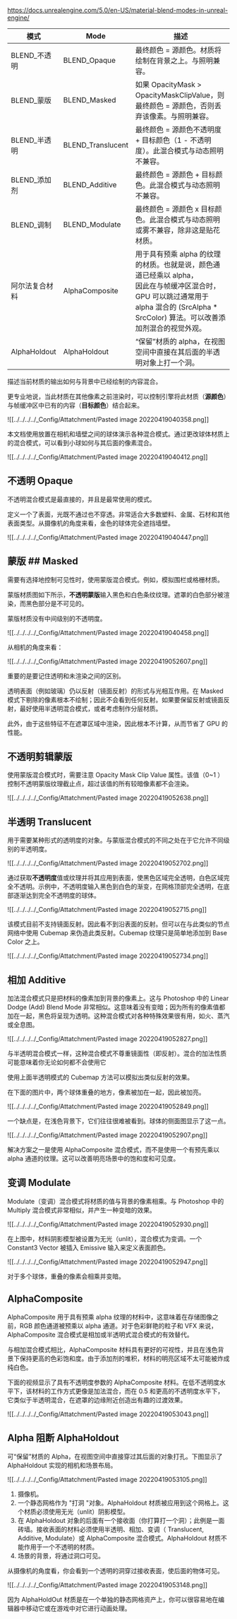 https://docs.unrealengine.com/5.0/en-US/material-blend-modes-in-unreal-engine/


| 模式           | Mode              | 描述                                                                                                                                                                                    |
| -------------- | ----------------- | --------------------------------------------------------------------------------------------------------------------------------------------------------------------------------------- |
| BLEND_不透明   | BLEND_Opaque      | 最终颜色 = 源颜色。材质将绘制在背景之上。与照明兼容。                                                                                                                                   |
| BLEND_蒙版     | BLEND_Masked      | 如果 OpacityMask > OpacityMaskClipValue，则最终颜色 = 源颜色，否则丢弃该像素。与照明兼容。                                                                                              |
| BLEND_半透明   | BLEND_Translucent | 最终颜色 = 源颜色不透明度 + 目标颜色（1 - 不透明度）。此混合模式与动态照明不兼容。                                                                                                      |
| BLEND_添加剂   | BLEND_Additive    | 最终颜色 = 源颜色 + 目标颜色。此混合模式与动态照明不兼容。                                                                                                                              |
| BLEND_调制     | BLEND_Modulate    | 最终颜色 = 源颜色 x 目标颜色。此混合模式与动态照明或雾不兼容，除非这是贴花材质。                                                                                                        |
| 阿尔法复合材料 | AlphaComposite    | 用于具有预乘 alpha 的纹理的材质。也就是说，颜色通道已经乘以 alpha，<br>因此在与帧缓冲区混合时，GPU 可以跳过通常用于 alpha 混合的 (SrcAlpha * SrcColor) 算法。可以改善添加剂混合的视觉外观。 |
| AlphaHoldout   | AlphaHoldout      | “保留”材质的 alpha，在视图空间中直接在其后面的半透明对象上打一个洞。                                                                                                                |




描述当前材质的输出如何与背景中已经绘制的内容混合。

更专业地说，当此材质在其他像素之前渲染时，可以控制引擎将此材质（**源颜色**）与帧缓冲区中已有的内容（**目标颜色**）结合起来。

![[../../../../_Config/Attatchment/Pasted image 20220419040358.png]]

本文档使用放置在相机和墙壁之间的球体演示各种混合模式。通过更改球体材质上的混合模式，可以看到小球如何与其后面的像素混合。

![[../../../../_Config/Attatchment/Pasted image 20220419040412.png]]

## 不透明 Opaque

不透明混合模式是最直接的，并且是最常使用的模式。

定义一个了表面，光既不通过也不穿透。非常适合大多数塑料、金属、石材和其他表面类型。从摄像机的角度来看，金色的球体完全遮挡墙壁。

![[../../../../_Config/Attatchment/Pasted image 20220419040447.png]]

## 蒙版 ## Masked

需要有选择地控制可见性时，使用蒙版混合模式。例如，模拟围栏或格栅材质。

蒙版材质图如下所示，**不透明蒙版**输入黑色和白色条纹纹理。遮罩的白色部分被渲染，而黑色部分是不可见的。

蒙版材质没有中间级别的不透明度。

![[../../../../_Config/Attatchment/Pasted image 20220419040458.png]]

从相机的角度来看：

![[../../../../_Config/Attatchment/Pasted image 20220419052607.png]]

重要的是要记住透明和未渲染之间的区别。

透明表面（例如玻璃）仍以反射（镜面反射）的形式与光相互作用。在 Masked 模式下剔除的像素根本不绘制；因此不会看到任何反射。如果要保留反射或镜面反射，最好使用半透明混合模式，或者考虑制作分层材质。

此外，由于这些特征不在遮罩区域中渲染，因此根本不计算，从而节省了 GPU 的性能。

## 不透明剪辑蒙版

使用蒙版混合模式时，需要注意 Opacity Mask Clip Value 属性。该值（0~1 ）控制不透明蒙版纹理截止点，超过该值的所有较暗像素都不会渲染。

![[../../../../_Config/Attatchment/Pasted image 20220419052638.png]]

## 半透明 Translucent

用于需要某种形式的透明度的对象。与蒙版混合模式的不同之处在于它允许不同级别的半透明度。

![[../../../../_Config/Attatchment/Pasted image 20220419052702.png]]

通过获取**不透明度**值或纹理并将其应用到表面，使黑色区域完全透明，白色区域完全不透明。示例中，不透明度输入黑色到白色的渐变，在网格顶部完全透明，在底部逐渐达到完全不透明度的球体。

![[../../../../_Config/Attatchment/Pasted image 20220419052715.png]]

该模式目前不支持镜面反射。因此看不到沿表面的反射。但可以在与此类似的节点网络中使用 Cubemap 来伪造此类反射。Cubemap 纹理只是简单地添加到 Base Color 之上。

![[../../../../_Config/Attatchment/Pasted image 20220419052734.png]]

## 相加 Additive

加法混合模式只是把材料的像素加到背景的像素上。这与 Photoshop 中的 Linear Dodge (Add) Blend Mode 非常相似。这意味着没有变暗；因为所有的像素值都加在一起，黑色将呈现为透明。这种混合模式对各种特殊效果很有用，如火、蒸汽或全息图。

![[../../../../_Config/Attatchment/Pasted image 20220419052827.png]]

与半透明混合模式一样，这种混合模式不尊重镜面性（即反射）。混合的加法性质可能意味着你无论如何都不会使用它

使用上面半透明模式的 Cubemap 方法可以模拟出类似反射的效果。

在下面的图片中，两个球体重叠的地方，像素被加在一起，因此被加亮。

![[../../../../_Config/Attatchment/Pasted image 20220419052849.png]]

一个缺点是，在浅色背景下，它们往往很难被看到。球体的侧面图显示了这一点。

![[../../../../_Config/Attatchment/Pasted image 20220419052907.png]]

解决方案之一是使用 AlphaComposite 混合模式，而不是使用一个有预先乘以 alpha 通道的纹理。这可以改善明亮场景中的饱和度和可见度。

## 变调 Modulate

Modulate（变调）混合模式将材质的值与背景的像素相乘。与 Photoshop 中的 Multiply 混合模式非常相似，并产生一种变暗的效果。

![[../../../../_Config/Attatchment/Pasted image 20220419052930.png]]

在上图中，材料阴影模型被设置为无光（unlit），混合模式为变调。一个 Constant3 Vector 被插入 Emissive 输入来定义表面颜色。

![[../../../../_Config/Attatchment/Pasted image 20220419052947.png]]

对于多个球体，重叠的像素会相乘并变暗。

## AlphaComposite
AlphaComposite 用于具有预乘 alpha 纹理的材料中，这意味着在存储图像之前，RGB 颜色通道被预乘以 alpha 通道。对于色彩鲜艳的粒子和 VFX 来说，AlphaComposite 混合模式是相加或半透明式混合模式的有效替代。

与相加混合模式相比，AlphaComposite 材料具有更好的可视性，并且在浅色背景下保持更高的色彩饱和度。由于添加剂的堆积，材料的明亮区域不太可能被炸成纯白色。

下面的视频显示了具有不透明度参数的 AlphaComposite 材料。在低不透明度水平下，该材料的工作方式更像是加法混合，而在 0.5 和更高的不透明度水平下，它类似于半透明混合，在遮罩的边缘附近创造出有趣的过渡效果。

![[../../../../_Config/Attatchment/Pasted image 20220419053043.png]]

## Alpha 阻断 AlphaHoldout

可“保留”材质的 Alpha，在视图空间中直接穿过其后面的对象打孔。下图显示了 AlphaHoldout 实现的相机和场景布局。

![[../../../../_Config/Attatchment/Pasted image 20220419053105.png]]

1. 摄像机。
2. 一个静态网格作为 "打洞 "对象。AlphaHoldout 材质被应用到这个网格上。这个材质必须使用无光（unlit）阴影模型。
3. 在 AlphaHoldout 对象的后面有一个接收面（你打算打一个洞）；此例是一面砖墙。接收表面的材料必须使用半透明、相加、变调（ Translucent, Additive, Modulate）或 AlphaComposite 混合模式。AlphaHoldout 材质不能作用于一个不透明的材质。
4. 场景的背景，将通过洞口可见。

从摄像机的角度看，你会看到一个透明的洞穿过接收表面，使后面的物体可见。

![[../../../../_Config/Attatchment/Pasted image 20220419053148.png]]

因为 AlphaHoldOut 材质是在一个单独的静态网格资产上，你可以很容易地在编辑器中移动它或在游戏中对它进行动画处理。
